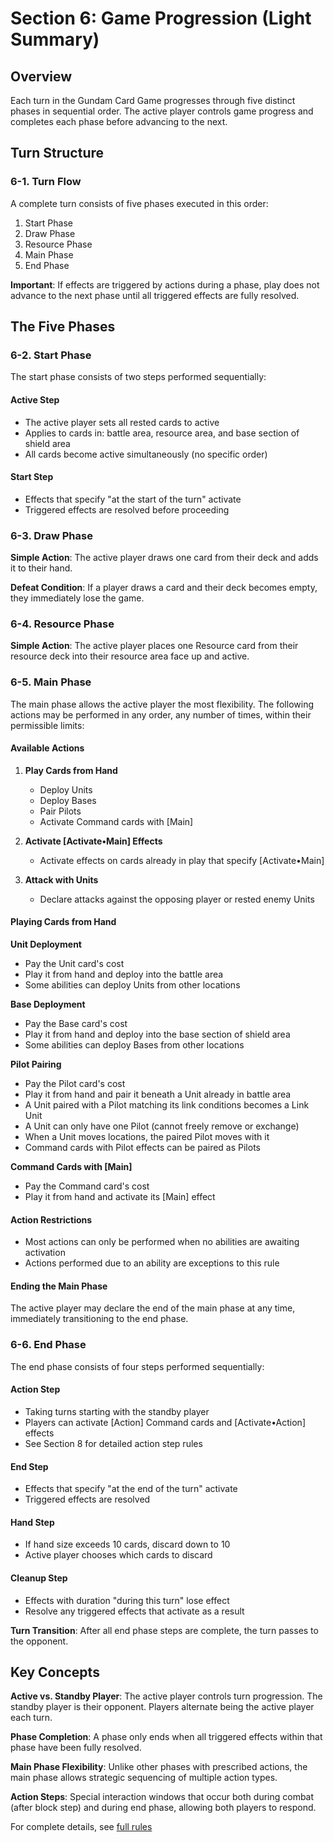 # Section 6: Game Progression (Light Summary)

## Overview

Each turn in the Gundam Card Game progresses through five distinct phases in sequential order. The active player controls game progress and completes each phase before advancing to the next.

## Turn Structure

### 6-1. Turn Flow

A complete turn consists of five phases executed in this order:
1. Start Phase
2. Draw Phase
3. Resource Phase
4. Main Phase
5. End Phase

**Important**: If effects are triggered by actions during a phase, play does not advance to the next phase until all triggered effects are fully resolved.

## The Five Phases

### 6-2. Start Phase

The start phase consists of two steps performed sequentially:

#### Active Step
- The active player sets all rested cards to active
- Applies to cards in: battle area, resource area, and base section of shield area
- All cards become active simultaneously (no specific order)

#### Start Step
- Effects that specify "at the start of the turn" activate
- Triggered effects are resolved before proceeding

### 6-3. Draw Phase

**Simple Action**: The active player draws one card from their deck and adds it to their hand.

**Defeat Condition**: If a player draws a card and their deck becomes empty, they immediately lose the game.

### 6-4. Resource Phase

**Simple Action**: The active player places one Resource card from their resource deck into their resource area face up and active.

### 6-5. Main Phase

The main phase allows the active player the most flexibility. The following actions may be performed in any order, any number of times, within their permissible limits:

#### Available Actions

1. **Play Cards from Hand**
   - Deploy Units
   - Deploy Bases
   - Pair Pilots
   - Activate Command cards with [Main]

2. **Activate [Activate•Main] Effects**
   - Activate effects on cards already in play that specify [Activate•Main]

3. **Attack with Units**
   - Declare attacks against the opposing player or rested enemy Units

#### Playing Cards from Hand

**Unit Deployment**
- Pay the Unit card's cost
- Play it from hand and deploy into the battle area
- Some abilities can deploy Units from other locations

**Base Deployment**
- Pay the Base card's cost
- Play it from hand and deploy into the base section of shield area
- Some abilities can deploy Bases from other locations

**Pilot Pairing**
- Pay the Pilot card's cost
- Play it from hand and pair it beneath a Unit already in battle area
- A Unit paired with a Pilot matching its link conditions becomes a Link Unit
- A Unit can only have one Pilot (cannot freely remove or exchange)
- When a Unit moves locations, the paired Pilot moves with it
- Command cards with Pilot effects can be paired as Pilots

**Command Cards with [Main]**
- Pay the Command card's cost
- Play it from hand and activate its [Main] effect

#### Action Restrictions

- Most actions can only be performed when no abilities are awaiting activation
- Actions performed due to an ability are exceptions to this rule

#### Ending the Main Phase

The active player may declare the end of the main phase at any time, immediately transitioning to the end phase.

### 6-6. End Phase

The end phase consists of four steps performed sequentially:

#### Action Step
- Taking turns starting with the standby player
- Players can activate [Action] Command cards and [Activate•Action] effects
- See Section 8 for detailed action step rules

#### End Step
- Effects that specify "at the end of the turn" activate
- Triggered effects are resolved

#### Hand Step
- If hand size exceeds 10 cards, discard down to 10
- Active player chooses which cards to discard

#### Cleanup Step
- Effects with duration "during this turn" lose effect
- Resolve any triggered effects that activate as a result

**Turn Transition**: After all end phase steps are complete, the turn passes to the opponent.

## Key Concepts

**Active vs. Standby Player**: The active player controls turn progression. The standby player is their opponent. Players alternate being the active player each turn.

**Phase Completion**: A phase only ends when all triggered effects within that phase have been fully resolved.

**Main Phase Flexibility**: Unlike other phases with prescribed actions, the main phase allows strategic sequencing of multiple action types.

**Action Steps**: Special interaction windows that occur both during combat (after block step) and during end phase, allowing both players to respond.

For complete details, see [full rules](./full.md)
